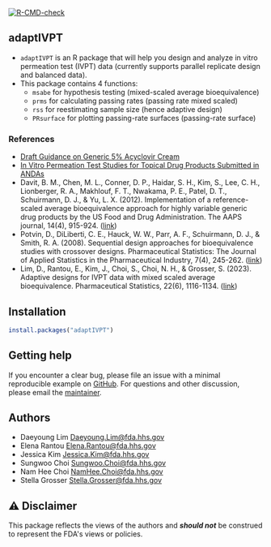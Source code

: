 [![R-CMD-check](https://github.com/daeyounglim/adaptIVPT/actions/workflows/R-CMD-check.yaml/badge.svg)](https://github.com/daeyounglim/adaptIVPT/actions/workflows/R-CMD-check.yaml)


## adaptIVPT

+ `adaptIVPT` is an R package that will help you design and analyze in vitro permeation test (IVPT) data (currently supports parallel replicate design and balanced data).
+ This package contains 4 functions:
    * `msabe` for hypothesis testing (mixed-scaled average bioequivalence)
    * `prms` for calculating passing rates (passing rate mixed scaled)
    * `rss` for reestimating sample size (hence adaptive design)
    * `PRsurface` for plotting passing-rate surfaces (passing-rate surface)

### References
+ [Draft Guidance on Generic 5% Acyclovir Cream](https://www.accessdata.fda.gov/drugsatfda_docs/psg/Acyclovir_topical%20cream_RLD%2021478_RV12-16.pdf)
+ [In Vitro Permeation Test Studies for Topical Drug Products Submitted in ANDAs](https://www.fdanews.com/ext/resources/files/2022/10-21-22-InVitroPermeationTestStudiesdraftguidance.pdf?1666376063)
+ Davit, B. M., Chen, M. L., Conner, D. P., Haidar, S. H., Kim, S., Lee, C. H., Lionberger, R. A., Makhlouf, F. T., Nwakama, P. E., Patel, D. T., Schuirmann, D. J., & Yu, L. X. (2012). Implementation of a reference-scaled average bioequivalence approach for highly variable generic drug products by the US Food and Drug Administration. The AAPS journal, 14(4), 915-924. ([link](https://doi.org/10.1208/s12248-012-9406-x))
+ Potvin, D., DiLiberti, C. E., Hauck, W. W., Parr, A. F., Schuirmann, D. J., & Smith, R. A. (2008). Sequential design approaches for bioequivalence studies with crossover designs. Pharmaceutical Statistics: The Journal of Applied Statistics in the Pharmaceutical Industry, 7(4), 245-262. ([link](https://doi.org/10.1002/pst.294))
+ Lim, D., Rantou, E., Kim, J., Choi, S., Choi, N. H., & Grosser, S. (2023). Adaptive designs for IVPT data with mixed scaled average bioequivalence. Pharmaceutical Statistics, 22(6), 1116-1134. ([link](https://doi.org/10.1002/pst.2333))

## Installation
```r
install.packages("adaptIVPT")
```

## Getting help
If you encounter a clear bug, please file an issue with a minimal reproducible example on [GitHub](https://github.com/daeyounglim/adaptIVPT/issues). For questions and other discussion, please email the [maintainer](daeyoung.lim@uconn.edu).


## Authors
+ Daeyoung Lim <Daeyoung.Lim@fda.hhs.gov>
+ Elena Rantou <Elena.Rantou@fda.hhs.gov>
+ Jessica Kim <Jessica.Kim@fda.hhs.gov>
+ Sungwoo Choi <Sungwoo.Choi@fda.hhs.gov>
+ Nam Hee Choi <NamHee.Choi@fda.hhs.gov>
+ Stella Grosser <Stella.Grosser@fda.hhs.gov>

## ⚠️ Disclaimer
This package reflects the views of the authors and ***should not*** be construed to represent the FDA's views or policies.